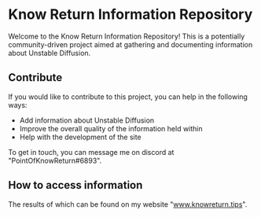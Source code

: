 # Know Return Information Repository

Welcome to the Know Return Information Repository! This is a potentially community-driven project aimed at gathering and documenting information about Unstable Diffusion.

## Contribute

If you would like to contribute to this project, you can help in the following ways:

- Add information about Unstable Diffusion
- Improve the overall quality of the information held within
- Help with the development of the site

To get in touch, you can message me on discord at "PointOfKnowReturn#6893".

## How to access information

The results of which can be found on my website "www.knowreturn.tips".
